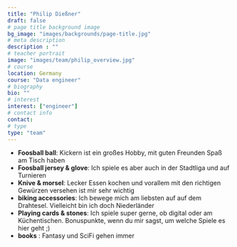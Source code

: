 ```yaml
---
title: "Philip Dießner"
draft: false
# page title background image
bg_image: "images/backgrounds/page-title.jpg"
# meta description
description : ""
# teacher portrait
image: "images/team/philip_overview.jpg"
# course
location: Germany
course: "Data engineer"
# biography
bio: ""
# interest
interest: ["engineer"]
# contact info
contact:
# type
type: "team"
---
```


* **Foosball ball**: Kickern ist ein großes Hobby, mit guten Freunden Spaß am Tisch haben
* **Foosball jersey & glove**: Ich spiele es aber auch in der Stadtliga und auf Turnieren
* **Knive & morsel**: Lecker Essen kochen und vorallem mit den richtigen Gewürzen versehen ist mir sehr wichtig
* **biking accessories**: Ich bewege mich am liebsten auf auf dem Drahtesel. Vielleicht bin ich doch Niederländer
* **Playing cards & stones**: Ich spiele super gerne, ob digital oder am Küchentischen. Bonuspunkte, wenn du mir sagst, um welche Spiele es hier geht ;)
* **books** : Fantasy und SciFi gehen immer